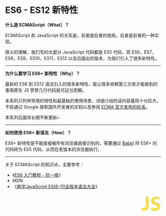 # ES6 - ES12 新特性

**什么是 ECMAScript（What）？**

ECMAScript 和 JavaScript 的关系是，前者是后者的规格，后者是前者的一种实现。

狭义的理解，我们写的大部分 JavaScript 代码都是 ES5 代码，而 ES6，ES7，ES8，ES9，ES10，ES11，ES12 以及后面出的版本，为我们引入了很多新特性。

<hr>

**为什么要学习 ES6+ 新特性（Why）？**

最新的 ES6 到 ES12 语法引入的很多新特性，能让很多依赖第三方库才能做到的事用原生 JS 寥寥几行代码就可迎刃而解。

本系列只列举常用的特性和最基础的使用场景，详细介绍的话内容量将十分巨大，不妨通过 Google 搜索国外开发者的文档以及参阅 [ECMA 官方发布的标准](https://github.com/tc39/ecma262)。

本系列后面将长期不断更新~

<hr>

**如何使用 ES6+ 新语法（How）？**

ES6+ 新特性是不能直接被所有浏览器直接识别的，需要通过 [Babel](https://babeljs.io/) 将 ES6+ 的代码转为 ES5 代码，从而在老版本的浏览器执行。

<hr>

关于 ECMAScript 的知识点，主要参考：

* 《[ES6 入门教程 - 阮一峰](https://es6.ruanyifeng.com/)》
* MDN
* 《[再学JavaScript ES(6-11)全版本语法大全](https://coding.imooc.com/class/444.html)》

<div style="text-align: right">
  <svg t="1595948360275" class="icon" viewBox="0 0 1024 1024" version="1.1" xmlns="http://www.w3.org/2000/svg" p-id="11728" xmlns:xlink="http://www.w3.org/1999/xlink" width="64" height="64"><defs><style type="text/css"></style></defs><path d="M238.592 155.648H399.36v450.56C399.36 809.984 302.08 880.64 146.432 880.64c-37.888 0-87.04-6.144-118.784-17.408l18.432-130.048c22.528 7.168 51.2 12.288 82.944 12.288 67.584 0 110.592-30.72 110.592-141.312V155.648h-1.024z m301.056 547.84c41.984 22.528 110.592 44.032 179.2 44.032 73.728 0 113.664-30.72 113.664-78.848 0-43.008-33.792-69.632-119.808-99.328-118.784-40.96-197.632-107.52-197.632-211.968C515.072 235.52 617.472 143.36 785.408 143.36c81.92 0 139.264 16.384 182.272 35.84L931.84 308.224c-27.648-13.312-79.872-33.792-148.48-33.792-69.632 0-103.424 32.768-103.424 68.608 0 45.056 38.912 65.536 132.096 101.376 125.952 46.08 184.32 112.64 184.32 214.016 0 119.808-91.136 221.184-286.72 221.184-81.92 0-161.792-22.528-201.728-44.032l31.744-132.096z" fill="#F4DE51" p-id="11729"></path></svg>
</div>
